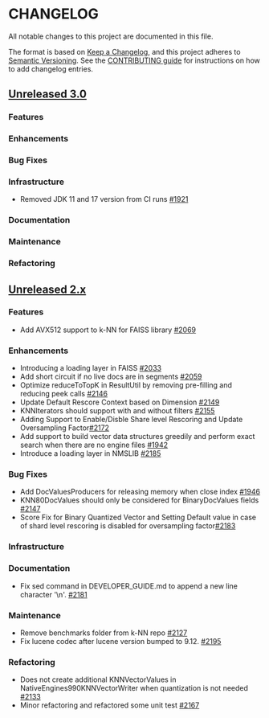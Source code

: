 
# CHANGELOG
All notable changes to this project are documented in this file.

The format is based on [Keep a Changelog](https://keepachangelog.com/en/1.0.0/), and this project adheres to [Semantic Versioning](https://semver.org/spec/v2.0.0.html). See the [CONTRIBUTING guide](./CONTRIBUTING.md#Changelog) for instructions on how to add changelog entries.

## [Unreleased 3.0](https://github.com/opensearch-project/k-NN/compare/2.x...HEAD)
### Features
### Enhancements
### Bug Fixes
### Infrastructure
* Removed JDK 11 and 17 version from CI runs [#1921](https://github.com/opensearch-project/k-NN/pull/1921)
### Documentation
### Maintenance
### Refactoring

## [Unreleased 2.x](https://github.com/opensearch-project/k-NN/compare/2.17...2.x)
### Features
* Add AVX512 support to k-NN for FAISS library [#2069](https://github.com/opensearch-project/k-NN/pull/2069)
### Enhancements
* Introducing a loading layer in FAISS [#2033](https://github.com/opensearch-project/k-NN/issues/2033)
* Add short circuit if no live docs are in segments [#2059](https://github.com/opensearch-project/k-NN/pull/2059)
* Optimize reduceToTopK in ResultUtil by removing pre-filling and reducing peek calls [#2146](https://github.com/opensearch-project/k-NN/pull/2146)
* Update Default Rescore Context based on Dimension [#2149](https://github.com/opensearch-project/k-NN/pull/2149)
* KNNIterators should support with and without filters [#2155](https://github.com/opensearch-project/k-NN/pull/2155)
* Adding Support to Enable/Disble Share level Rescoring and Update Oversampling Factor[#2172](https://github.com/opensearch-project/k-NN/pull/2172)
* Add support to build vector data structures greedily and perform exact search when there are no engine files [#1942](https://github.com/opensearch-project/k-NN/issues/1942)
* Introduce a loading layer in NMSLIB [#2185](https://github.com/opensearch-project/k-NN/pull/2185)
### Bug Fixes
* Add DocValuesProducers for releasing memory when close index [#1946](https://github.com/opensearch-project/k-NN/pull/1946)
* KNN80DocValues should only be considered for BinaryDocValues fields [#2147](https://github.com/opensearch-project/k-NN/pull/2147)
* Score Fix for Binary Quantized Vector and Setting Default value in case of shard level rescoring is disabled for oversampling factor[#2183](https://github.com/opensearch-project/k-NN/pull/2183)
### Infrastructure
### Documentation
* Fix sed command in DEVELOPER_GUIDE.md to append a new line character '\n'. [#2181](https://github.com/opensearch-project/k-NN/pull/2181)
### Maintenance
* Remove benchmarks folder from k-NN repo [#2127](https://github.com/opensearch-project/k-NN/pull/2127)
* Fix lucene codec after lucene version bumped to 9.12. [#2195](https://github.com/opensearch-project/k-NN/pull/2195)
### Refactoring
* Does not create additional KNNVectorValues in NativeEngines990KNNVectorWriter when quantization is not needed [#2133](https://github.com/opensearch-project/k-NN/pull/2133)
* Minor refactoring and refactored some unit test [#2167](https://github.com/opensearch-project/k-NN/pull/2167)
